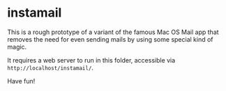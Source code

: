 instamail
=========

This is a rough prototype of a variant of the famous Mac OS Mail app that removes the need for even sending mails by using some special kind of magic.

It requires a web server to run in this folder, accessible via `http://localhost/instamail/`.

Have fun!
